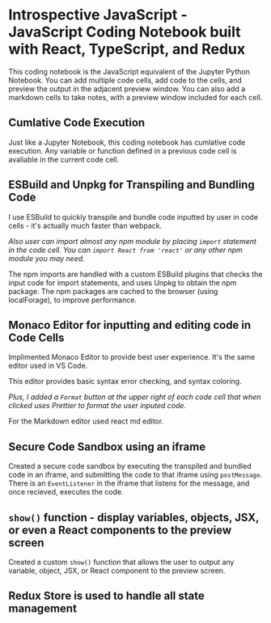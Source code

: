 
# Introspective JavaScript - JavaScript Coding Notebook built with React, TypeScript, and Redux

This coding notebook is the JavaScript equivalent of the Jupyter Python Notebook. You can add multiple code cells, add code to the cells, and preview the output in the adjacent preview window. You can also add a markdown cells to take notes, with a preview window included for each cell.

## Cumlative Code Execution 

Just like a Jupyter Notebook, this coding notebook has cumlative code execution. Any variable or function defined in a previous code cell is avaliable in the current code cell.

## ESBuild and Unpkg for Transpiling and Bundling Code 

I use ESBuild to quickly transpile and bundle code inputted by user in code cells - it's actually much faster than webpack. 

*Also user can import almost any npm module by placing `import` statement in the code cell.  You can `import React from 'react'` or any other npm module you may need.*

The npm imports are handled with a custom ESBuild plugins that checks the input code for import statements, and uses Unpkg to obtain the npm package. The npm packages are cached to the browser (using localForage), to improve performance.

## Monaco Editor for inputting and editing code in Code Cells

Implimented Monaco Editor to provide best user experience. It's the same editor used in VS Code. 

This editor provides basic syntax error checking, and syntax coloring. 

*Plus, I added a `Format` button at the upper right of each code cell that when clicked uses Prettier to format the user inputed code.*

For the Markdown editor used react md editor. 

## Secure Code Sandbox using an iframe

Created a secure code sandbox by executing the transpiled and bundled code in an iframe, and submitting the code to that iframe using `postMessage`. There is an `EventListener` in the iframe that listens for the message, and once recieved, executes the code.

## `show()` function - display variables, objects, JSX, or even a React components to the preview screen

Created a custom `show()` function that allows the user to output any variable, object, JSX, or React component to the preview screen.

## Redux Store is used to handle all state management
